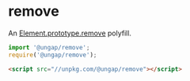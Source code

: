 # remove

An [Element.prototype.remove](https://developer.mozilla.org/en-US/docs/Web/API/Element/remove) polyfill.

```js
import '@ungap/remove';
require('@ungap/remove');
```

```html
<script src="//unpkg.com/@ungap/remove"></script>
```
